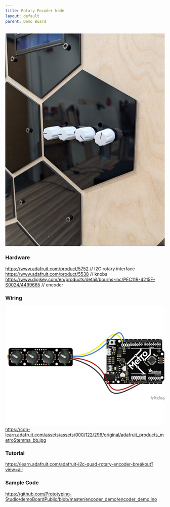 ```yaml
---
title: Rotary Encoder Node
layout: default
parent: Demo Board
---
```

![](/attachments/pxl_20240822_153808649.jpg)
### Hardware
<https://www.adafruit.com/product/5752> // I2C rotary interface
<https://www.adafruit.com/product/5538> // knobs
<https://www.digikey.com/en/products/detail/bourns-inc/PEC11R-4215F-S0024/4499665> // encoder
### Wiring
![](../attachments/pasted-image-20240820151656.png)
<https://cdn-learn.adafruit.com/assets/assets/000/122/296/original/adafruit_products_metroStemma_bb.jpg>
### Tutorial
<https://learn.adafruit.com/adafruit-i2c-quad-rotary-encoder-breakout?view=all>
### Sample Code
<https://github.com/Prototyping-Studio/demoBoardPublic/blob/master/encoder_demo/encoder_demo.ino>
#
